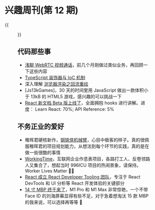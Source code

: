 # 兴趣周刊(第 12 期)


<!--more-->
{{<figure src="https://jiangbao-1258001083.cos.ap-shanghai.myqcloud.com/1024_proudtobedevelopers.jpeg" title="1024 PROUD TO BE DEVELOPERS">}}


## 代码那些事
* [浅聊 WebRTC 视频通话](https://mp.weixin.qq.com/s/hZt1kX8qLuhz7KxxpPjXjw)，前几个月刚做过类似业务，再回顾一下这些内容
* [TypeScript 装饰器与 IoC 机制](https://mp.weixin.qq.com/s?__biz=MzI5NjM5NDQxMg==&mid=2247494309&idx=1&sn=dc1f0555577dc43071611089e50133bf&scene=21#wechat_redirect)
* 深入理解 [浏览器渲染之回流重绘](https://mp.weixin.qq.com/s?__biz=MzI0NTE5NzYyMw==&mid=2247486159&idx=1&sn=103e2e857f14dd851d873ea2d5978653&scene=21#wechat_redirect)
* [Js13kGames]，30 天的时间里用 JavaScript 做出一款体积小于 13kB 的 HTML5 游戏，感兴趣的可以挑战一下
* [React 新文档 Beta 版上线了](https://beta.reactjs.org/)，全面拥抱 hooks 进行讲解。进度：
Learn React: 70%; API Reference: 5%

## 不务正业的爱好
* 稚晖君硬核新作，[钢铁侠机械臂](https://www.bilibili.com/video/BV12341117rG?spm_id_from=333.999.0.0)，心目中极客的样子。真的很佩服稚晖君的项目规划能力，从想法到每个环节的实践，真的是在做一些很酷的事情
* [WorkingTime](https://github.com/WorkerLivesMatter/WorkingTime)，互联网企业作息表项目，各路打工人、反卷领路人又集合了，想起当时 996ICU 项目的热闹景象，请保持。Worker Lives Matter 👍🏻
* [React 成立 React Developer Tooling 团队](https://twitter.com/reactjs/status/1446571618113839112/)，专注于 React DevTools 和 UI 分析等 React 开发体验的关键部分
* [14 寸 MBP 终于来了](https://www.apple.com.cn/macbook-pro-14-and-16/)，M1 Pro 和 M1 Max 非常惊艳，一个不带 Face ID 的刘海屏幕显得有些不足，对于急着想淘汰 15 款 MBP 的我来说，可以选择再等等 🧐
